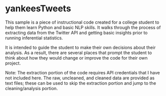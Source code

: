 # yankeesTweets

This sample is a piece of instructional code created for a college student to help them learn Python and basic NLP skills. It walks through the process of extracting data from the Twitter API and getting basic insights prior to running inferential statistics.

It is intended to guide the student to make their own decisions about their analysis. As a result, there are several places that prompt the student to think about how they would change or improve the code for their own project.

Note: The extraction portion of the code requires API credentials that I have not included here. The raw, uncleaned, and cleaned data are provided as text files; these can be used to skip the extraction portion and jump to the cleaning/analysis portion.
